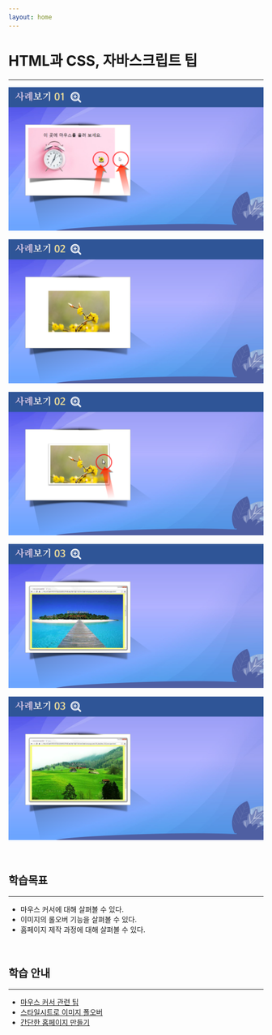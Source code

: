 ```yaml
---
layout: home
---
```


# HTML과 CSS, 자바스크립트 팁
---
![html514_04](./img/html514_04.png)

![html514_05](./img/html514_05.png)

![html514_06](./img/html514_06.png)

![html514_07](./img/html514_07.png)

![html514_08](./img/html514_08.png)

<br>

## 학습목표
---
* 마우스 커서에 대해 살펴볼 수 있다.
* 이미지의 롤오버 기능을 살펴볼 수 있다.
* 홈페이지 제작 과정에 대해 살펴볼 수 있다.

<br>

## 학습 안내
---
* [마우스 커서 관련 팁](mouse)
* [스타일시트로 이미지 폴오버](rollover)
* [간단한 홈페이지 만들기](homepage)

